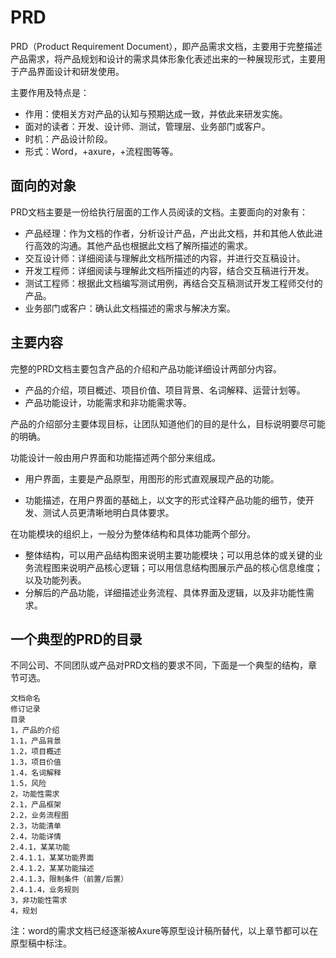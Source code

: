 # PRD

PRD（Product Requirement Document），即产品需求文档，主要用于完整描述产品需求，将产品规划和设计的需求具体形象化表述出来的一种展现形式，主要用于产品界面设计和研发使用。

主要作用及特点是：

- 作用：使相关方对产品的认知与预期达成一致，并依此来研发实施。
- 面对的读者：开发、设计师、测试，管理层、业务部门或客户。
- 时机：产品设计阶段。
- 形式：Word，+axure，+流程图等等。

## 面向的对象

PRD文档主要是一份给执行层面的工作人员阅读的文档。主要面向的对象有：

- 产品经理：作为文档的作者，分析设计产品，产出此文档，并和其他人依此进行高效的沟通。其他产品也根据此文档了解所描述的需求。
- 交互设计师：详细阅读与理解此文档所描述的内容，并进行交互稿设计。
- 开发工程师：详细阅读与理解此文档所描述的内容，结合交互稿进行开发。
- 测试工程师：根据此文档编写测试用例，再结合交互稿测试开发工程师交付的产品。
- 业务部门或客户：确认此文档描述的需求与解决方案。

## 主要内容

完整的PRD文档主要包含产品的介绍和产品功能详细设计两部分内容。

- 产品的介绍，项目概述、项目价值、项目背景、名词解释、运营计划等。
- 产品功能设计，功能需求和非功能需求等。

产品的介绍部分主要体现目标，让团队知道他们的目的是什么，目标说明要尽可能的明确。

功能设计一般由用户界面和功能描述两个部分来组成。

- 用户界面，主要是产品原型，用图形的形式直观展现产品的功能。

- 功能描述，在用户界面的基础上，以文字的形式诠释产品功能的细节，使开发、测试人员更清晰地明白具体要求。

在功能模块的组织上，一般分为整体结构和具体功能两个部分。

- 整体结构，可以用产品结构图来说明主要功能模块；可以用总体的或关键的业务流程图来说明产品核心逻辑；可以用信息结构图展示产品的核心信息维度；以及功能列表。
- 分解后的产品功能，详细描述业务流程、具体界面及逻辑，以及非功能性需求。

## 一个典型的PRD的目录

不同公司、不同团队或产品对PRD文档的要求不同，下面是一个典型的结构，章节可选。

```
文档命名
修订记录
目录
1，产品的介绍
1.1，产品背景
1.2，项目概述
1.3，项目价值
1.4，名词解释
1.5，风险
2，功能性需求
2.1，产品框架
2.2，业务流程图
2.3，功能清单
2.4，功能详情
2.4.1，某某功能
2.4.1.1，某某功能界面
2.4.1.2，某某功能描述
2.4.1.3，限制条件（前置/后置）
2.4.1.4，业务规则
3，非功能性需求
4，规划
```

注：word的需求文档已经逐渐被Axure等原型设计稿所替代，以上章节都可以在原型稿中标注。
